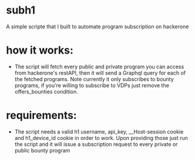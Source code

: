 # subh1
A simple scripte that I built to automate program subscription on hackerone

# how it works:
- The script will fetch every public and private program you can access from hackerone's restAPI, then it will send a Graphql query for each of the fetched programs. Note currently it only subscribes to bounty programs, if you're willing to subscribe to VDPs just remove the offers_bounties condition.

# requirements:
- The script needs a valid h1 username, api_key, __Host-session cookie and h1_device_id cookie in order to work. Upon providing those just run the script and it will issue a subscription request to every private or public bounty program
